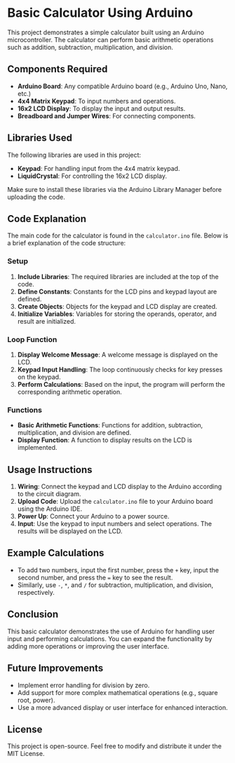# Basic Calculator Using Arduino

This project demonstrates a simple calculator built using an Arduino microcontroller. The calculator can perform basic arithmetic operations such as addition, subtraction, multiplication, and division. 

## Components Required

- **Arduino Board**: Any compatible Arduino board (e.g., Arduino Uno, Nano, etc.)
- **4x4 Matrix Keypad**: To input numbers and operations.
- **16x2 LCD Display**: To display the input and output results.
- **Breadboard and Jumper Wires**: For connecting components.



## Libraries Used

The following libraries are used in this project:

- **Keypad**: For handling input from the 4x4 matrix keypad.
- **LiquidCrystal**: For controlling the 16x2 LCD display.

Make sure to install these libraries via the Arduino Library Manager before uploading the code.

## Code Explanation

The main code for the calculator is found in the `calculator.ino` file. Below is a brief explanation of the code structure:

### Setup

1. **Include Libraries**: The required libraries are included at the top of the code.
2. **Define Constants**: Constants for the LCD pins and keypad layout are defined.
3. **Create Objects**: Objects for the keypad and LCD display are created.
4. **Initialize Variables**: Variables for storing the operands, operator, and result are initialized.

### Loop Function

1. **Display Welcome Message**: A welcome message is displayed on the LCD.
2. **Keypad Input Handling**: The loop continuously checks for key presses on the keypad. 
3. **Perform Calculations**: Based on the input, the program will perform the corresponding arithmetic operation.

### Functions

- **Basic Arithmetic Functions**: Functions for addition, subtraction, multiplication, and division are defined.
- **Display Function**: A function to display results on the LCD is implemented.

## Usage Instructions

1. **Wiring**: Connect the keypad and LCD display to the Arduino according to the circuit diagram.
2. **Upload Code**: Upload the `calculator.ino` file to your Arduino board using the Arduino IDE.
3. **Power Up**: Connect your Arduino to a power source.
4. **Input**: Use the keypad to input numbers and select operations. The results will be displayed on the LCD.

## Example Calculations

- To add two numbers, input the first number, press the `+` key, input the second number, and press the `=` key to see the result.
- Similarly, use `-`, `*`, and `/` for subtraction, multiplication, and division, respectively.

## Conclusion

This basic calculator demonstrates the use of Arduino for handling user input and performing calculations. You can expand the functionality by adding more operations or improving the user interface. 

## Future Improvements

- Implement error handling for division by zero.
- Add support for more complex mathematical operations (e.g., square root, power).
- Use a more advanced display or user interface for enhanced interaction.

## License

This project is open-source. Feel free to modify and distribute it under the MIT License.
